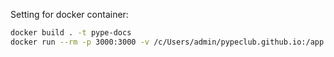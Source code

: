 Setting for docker container:
```bash
docker build . -t pype-docs
docker run --rm -p 3000:3000 -v /c/Users/admin/pypeclub.github.io:/app pype-docs
```
